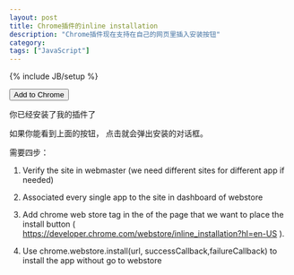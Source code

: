```yaml
---
layout: post
title: Chrome插件的inline installation
description: "Chrome插件现在支持在自己的网页里插入安装按钮"
category: 
tags: ["JavaScript"]
---
```


{% include JB/setup %}

<button onclick="ins()" id="install-button">Add to Chrome</button>
<div id="installed">你已经安装了我的插件了 </div>
<script>
function ins() {
    chrome.webstore.install("https://chrome.google.com/webstore/detail/dcdlpgfpelckoblffdeppjjlcnmppjom",
        function(data) {
            alert(data);
        },
        function(data) {
            alert(data);
        });
}
if (chrome.app.isInstalled) {
  document.getElementById('install-button').style.display = 'none';
  document.getElementById('installed').style.display = 'block';
}
</script>

如果你能看到上面的按钮， 点击就会弹出安装的对话框。

需要四步：

1. Verify the site in webmaster (we need different sites for different app if needed) 

2. Associated every single app to the site in dashboard of webstore 

3. Add chrome web store <link> tag in the <head> of the page that we want to place the install button ( https://developer.chrome.com/webstore/inline_installation?hl=en-US ). 

4. Use chrome.webstore.install(url, successCallback,failureCallback) to install the app without go to webstore